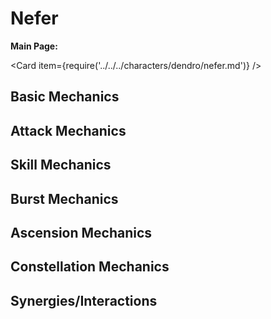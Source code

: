 # Nefer

**Main Page:**

<Card item={require('../../../characters/dendro/nefer.md')} />

## Basic Mechanics

## Attack Mechanics

## Skill Mechanics

## Burst Mechanics

## Ascension Mechanics

## Constellation Mechanics

## Synergies/Interactions
